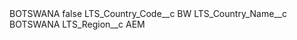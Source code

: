 <?xml version="1.0" encoding="UTF-8"?>
<CustomMetadata xmlns="http://soap.sforce.com/2006/04/metadata" xmlns:xsi="http://www.w3.org/2001/XMLSchema-instance" xmlns:xsd="http://www.w3.org/2001/XMLSchema">
    <label>BOTSWANA</label>
    <protected>false</protected>
    <values>
        <field>LTS_Country_Code__c</field>
        <value xsi:type="xsd:string">BW</value>
    </values>
    <values>
        <field>LTS_Country_Name__c</field>
        <value xsi:type="xsd:string">BOTSWANA</value>
    </values>
    <values>
        <field>LTS_Region__c</field>
        <value xsi:type="xsd:string">AEM</value>
    </values>
</CustomMetadata>
